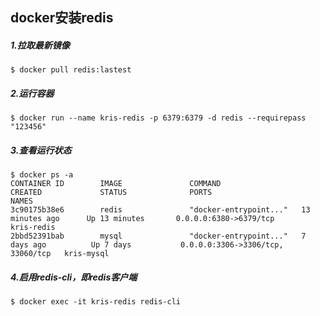## docker安装redis

##### 1.拉取最新镜像

```shell
$ docker pull redis:lastest
```

##### 2.运行容器

```shell
$ docker run --name kris-redis -p 6379:6379 -d redis --requirepass "123456"
```

##### 3.查看运行状态

```shell
$ docker ps -a
CONTAINER ID        IMAGE               COMMAND                  CREATED             STATUS              PORTS                               NAMES
3c90175b38e6        redis               "docker-entrypoint..."   13 minutes ago      Up 13 minutes       0.0.0.0:6380->6379/tcp              kris-redis
2bbd52391bab        mysql               "docker-entrypoint..."   7 days ago          Up 7 days           0.0.0.0:3306->3306/tcp, 33060/tcp   kris-mysql
```

##### 4.启用redis-cli，即redis客户端

```shell
$ docker exec -it kris-redis redis-cli
```





